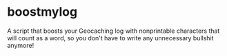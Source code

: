 # boostmylog
A script that boosts your Geocaching log with nonprintable characters that will count as a word, so you don't have to write any unnecessary bullshit anymore!
